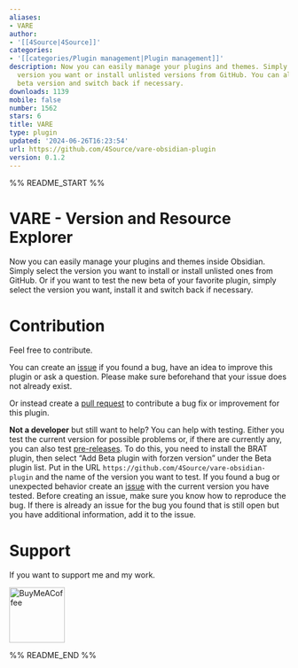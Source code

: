```yaml
---
aliases:
- VARE
author:
- '[[4Source|4Source]]'
categories:
- '[[categories/Plugin management|Plugin management]]'
description: Now you can easily manage your plugins and themes. Simply select the
  version you want or install unlisted versions from GitHub. You can also install
  beta version and switch back if necessary.
downloads: 1139
mobile: false
number: 1562
stars: 6
title: VARE
type: plugin
updated: '2024-06-26T16:23:54'
url: https://github.com/4Source/vare-obsidian-plugin
version: 0.1.2
---
```


%% README_START %%

# VARE - Version and Resource Explorer
Now you can easily manage your plugins and themes inside Obsidian. Simply select the version you want to install or install unlisted ones from GitHub. Or if you want to test the new beta of your favorite plugin, simply select the version you want, install it and switch back if necessary.

# Contribution
Feel free to contribute.

You can create an [issue](https://github.com/4Source/vare-obsidian-plugin/issues) if you found a bug, have an idea to improve this plugin or ask a question. Please make sure beforehand that your issue does not already exist.

Or instead create a [pull request](https://github.com/4Source/vare-obsidian-plugin/pulls) to contribute a bug fix or improvement for this plugin.

**Not a developer** but still want to help? You can help with testing. Either you test the current version for possible problems or, if there are currently any, you can also test [pre-releases](https://github.com/4Source/vare-obsidian-plugin/releases). To do this, you need to install the BRAT plugin, then select “Add Beta plugin with forzen version” under the Beta plugin list. Put in the URL ``https://github.com/4Source/vare-obsidian-plugin`` and the name of the version you want to test. If you found a bug or unexpected behavior create an [issue](https://github.com/4Source/vare-obsidian-plugin/issues) with the current version you have tested. Before creating an issue, make sure you know how to reproduce the bug. If there is already an issue for the bug you found that is still open but you have additional information, add it to the issue.

<!-- For more info see [CONTRIBUTING](https://github.com/4Source/vare-obsidian-plugin/blob/master/.github/CONTRIBUTING.md) -->

# Support
If you want to support me and my work.

[<img src="https://cdn.buymeacoffee.com/buttons/v2/default-violet.png" alt="BuyMeACoffee" width="100">](https://www.buymeacoffee.com/4Source)


%% README_END %%